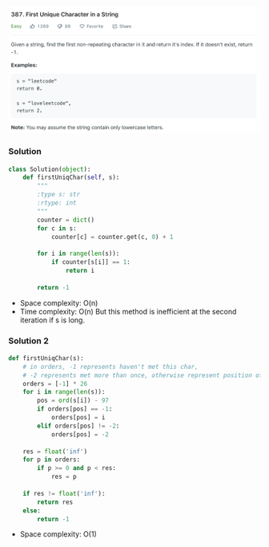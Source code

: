 ![](../images/387.png)
### Solution
```python
class Solution(object):
    def firstUniqChar(self, s):
        """
        :type s: str
        :rtype: int
        """
        counter = dict()
        for c in s:
            counter[c] = counter.get(c, 0) + 1
        
        for i in range(len(s)):
            if counter[s[i]] == 1:
                return i
        
        return -1
```
+ Space complexity: O(n)
+ Time complexity: O(n)
But this method is inefficient at the second iteration if s is long.
### Solution 2
```python
def firstUniqChar(s):
    # in orders, -1 represents haven't met this char,
    # -2 represents met more than once, otherwise represent position of char in s
    orders = [-1] * 26
    for i in range(len(s)):
        pos = ord(s[i]) - 97
        if orders[pos] == -1:
            orders[pos] = i
        elif orders[pos] != -2:
            orders[pos] = -2
    
    res = float('inf')
    for p in orders:
        if p >= 0 and p < res:
            res = p

    if res != float('inf'):
        return res
    else:
        return -1
```
+ Space complexity: O(1)